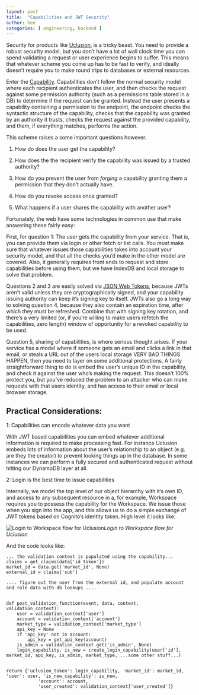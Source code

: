 ```yaml
---
layout: post
title:  "Capabilities and JWT Security"
author: ben
categories: [ engineering, backend ]
---
```

Security for products like [Uclusion](https://www.uclusion.com/?utm_source=devto&utm_medium=blog&utm_campaign=devcapability), is a tricky beast. You need to provide a robust security model, but you don’t have a lot of wall clock time you can spend validating a request or user experience begins to suffer. This means that whatever scheme you come up has to be fast to verify, and ideally doesn’t require you to make round trips to databases or external resources.

Enter the [Capability](https://en.wikipedia.org/wiki/Capability-based_security). Capabilities don’t follow the normal security model where each recipient authenticates the user, and then checks the request against some permission authority (such as a permissions table stored in a DB) to determine if the request can be granted. Instead the user presents a capability containing a permission to the endpoint, the endpoint checks the syntactic structure of the capability, checks that the capability was granted by an authority it trusts, checks the request against the provided capability, and them, if everything matches, performs the action.

This scheme raises a some important questions however.

1. How do does the user get the capability?

1. How does the the recipient verify the capability was issued by a trusted authority?

1. How do you prevent the user from *forging* a capability granting them a permission that they don’t actually have.

1. How do you revoke access once granted?

1. What happens if a user shares the capability with another user?

Fortunately, the web have some technologies in common use that make answering these fairly easy:

First, for question 1: The user gets the capability from your service. That is, you can provide them via login or other fetch or list calls. You *must* make sure that whatever issues those capabilities takes into account your security model, and that all the checks you’d make in the other model are covered. Also, it generally requires front ends to request and store capabilities before using them, but we have IndexDB and local storage to solve that problem.

Questions 2 and 3 are easily solved via [JSON Web Tokens](https://jwt.io/), because JWTs aren’t valid unless they are cryptographically signed, and your capability issuing authority can keep it’s signing key to itself. JWTs also go a long way to solving question 4, because they also contain an expiration time, after which they must be refreshed. Combine that with signing key rotation, and there’s a very limited (or, if you’re willing to make users refetch the capabilities, zero length) window of opportunity for a revoked capability to be used.

Question 5, sharing of capabilities, is where serious thought arises. If your service has a model where if someone gets an email and clicks a link in that email, or steals a URL out of the users local storage VERY BAD THINGS HAPPEN, then you need to layer on some additional protections. A fairly straightforward thing to do is embed the user’s unique ID in the capability, and check it against the user who’s making the request. This doesn’t 100% protect you, but you’ve reduced the problem to an attacker who can make requests with that users identity, and has access to their email or local browser storage.

## Practical Considerations:

1: Capabilities can encode whatever data you want

With JWT based capabilities you can embed whatever additional information is required to make processing fast. For instance Uclusion embeds lots of information about the user’s relationship to an object (e.g. are they the creator) to prevent looking things up in the database. In some instances we can perform a fully secured and authenticated request without hitting our DynamoDB layer at all.

2: Login is the best time to issue capabilities

Internally, we model the top level of our object hierarchy with it’s own ID, and access to any subsequent resource in a, for example, Workspace requires you to possess the capability for the Workspace. We issue those when you sign into the app, and this allows us to do a simple exchange of JWT tokens based on Cognito’s identity token. High level it looks like:

![Login to Workspace flow for Uclusion](https://cdn-images-1.medium.com/max/2760/1*zbUmx8crF-R6sexSOQQw6g.png)*Login to Workspace flow for Uclusion*

And the code looks like:

    ... the validation context is populated using the capability...
    claims = get_claims(data['id_token'])
    market_id = data.get('market_id', None)
    external_id = claims['sub']
    
    .... figure out the user from the external id, and populate account and role data with db lookups ....

    
    def post_validation_function(event, data, context, validation_context):
        user = validation_context['user']
        account = validation_context['account']
        market_type = validation_context['market_type']
        api_key = None
        if 'api_key' not in account:
            api_key = get_api_key(account)
        is_admin = validation_context.get('is_admin', None)
        login_capability, is_new = create_login_capability(user['id'], market_id, api_key, is_admin, market_type, ...some other stuff...)

                                                                                                             
    return {'uclusion_token': login_capability, 'market_id': market_id, 'user': user, 'is_new_capability': is_new,
                'account': account,
                'user_created': validation_context['user_created']}
